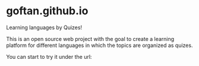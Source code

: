 # goftan.github.io
Learning languages by Quizes!

This is an open source web project with the goal to create a learning platform for different languages in which the topics are organized as quizes. 

You can start to try it under the url:



